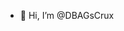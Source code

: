 - 👋 Hi, I’m @DBAGsCrux

<!---
DBAGsCrux/DBAGsCrux is a ✨ special ✨ repository because its `README.md` (this file) appears on your GitHub profile.
You can click the Preview link to take a look at your changes.
--->
